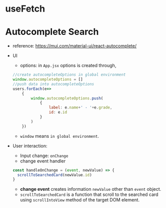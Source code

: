 # useFetch


# Autocomplete Search

  * reference: https://mui.com/material-ui/react-autocomplete/
  
  * UI
    * options: in `App.jsx` options is created through,
    ```js
    //create autocompleteOptions in global environment
    window.autocompleteOptions = []
    //push data into autocompleteOptions
    users.forEach(e=>
        {
            window.autocompleteOptions.push(
                {
                    label: e.name+' - '+e.grade,
                    id: e.id
                }
            )
        })
    ```

      * `window` means `in global environment`. 
  * User interaction:
    * Input change: `onChange`
    * change event handler
    ```js
    const handleOnChange = (event, newValue) => {
      scrollToSearchedCard(newValue.id)
    }
    ```
    * **change event** creates information `newValue` other than `event` object.
    * `scrollToSearchedCard` is a function that scroll to the searched card using `scrollIntoView` method of the target DOM element.